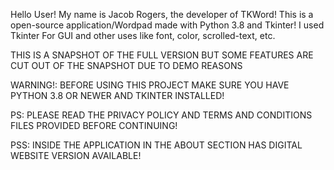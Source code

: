 Hello User! My name is Jacob Rogers, the developer of TKWord! This is a open-source application/Wordpad made with Python 3.8 and Tkinter! I used Tkinter For GUI and other uses like font, color, scrolled-text, etc.

THIS IS A SNAPSHOT OF THE FULL VERSION BUT SOME FEATURES ARE CUT OUT OF THE SNAPSHOT DUE TO DEMO REASONS

WARNING!: BEFORE USING THIS PROJECT MAKE SURE YOU HAVE PYTHON 3.8 OR NEWER AND TKINTER INSTALLED!

PS: PLEASE READ THE PRIVACY POLICY AND TERMS AND CONDITIONS FILES PROVIDED BEFORE CONTINUING!

PSS: INSIDE THE APPLICATION IN THE ABOUT SECTION HAS DIGITAL WEBSITE VERSION AVAILABLE!
